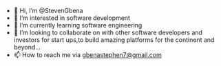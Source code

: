 - 👋 Hi, I’m @StevenGbena
- 👀 I’m interested in software development
- 🌱 I’m currently learning software engineering
- 💞️ I’m looking to collaborate on  with other software developers and investors for start ups,to build amazing platforms for the continent and beyond...
- 📫 How to reach me via gbenastephen7@gmail.com

<!---
StevenGbena/StevenGbena is a ✨ special ✨ repository because its `README.md` (this file) appears on your GitHub profile.
You can click the Preview link to take a look at your changes.
--->
